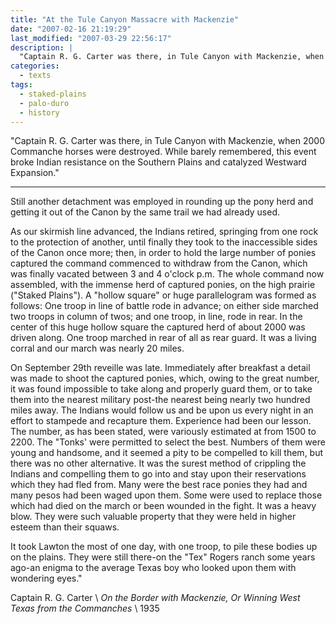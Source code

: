 ```yaml
---
title: "At the Tule Canyon Massacre with Mackenzie"
date: "2007-02-16 21:19:29"
last_modified: "2007-03-29 22:56:17"
description: |
  "Captain R. G. Carter was there, in Tule Canyon with Mackenzie, when 2000 Commanche horses were destroyed. While barely remembered, this event broke Indian resistance on the Southern Plains and catalyzed Westward Expansion."
categories:
  - texts
tags:
  - staked-plains
  - palo-duro
  - history    
---
```

"Captain R. G. Carter was there, in Tule Canyon with Mackenzie, when 2000 Commanche horses were destroyed. While barely remembered, this event broke Indian resistance on the Southern Plains and catalyzed Westward Expansion."
***

Still another detachment was employed in rounding up the pony herd and getting it out of the Canon by the same trail we had already used.

As our skirmish line advanced, the Indians retired, springing from one rock to the protection of another, until finally they took to the inaccessible sides of the Canon once more; then, in order to hold the large number of ponies captured the command commenced to withdraw from the Canon, which was finally vacated between 3 and 4 o'clock p.m. The whole command now assembled, with the immense herd of captured ponies, on the high prairie ("Staked Plains"). A "hollow square" or huge parallelogram was formed as follows: One troop in line of battle rode in advance; on either side marched two troops in column of twos; and one troop, in line, rode in rear. In the center of this huge hollow square the captured herd of about 2000 was driven along. One troop marched in rear of all as rear guard. It was a living corral and our march was nearly 20 miles.

On September 29th reveille was late. Immediately after breakfast a detail was made to shoot the captured ponies, which, owing to the great number, it was found impossible to take along and properly guard them, or to take them into the nearest military post-the nearest being nearly two hundred miles away. The Indians would follow us and be upon us every night in an effort to stampede and recapture them. Experience had been our lesson. The number, as has been stated, were variously estimated at from 1500 to 2200. The "Tonks' were permitted to select the best. Numbers of them were young and handsome, and it seemed a pity to be compelled to kill them, but there was no other alternative. It was the surest method of crippling the Indians and compelling them to go into and stay upon their reservations which they had fled from. Many were the best race ponies they had and many pesos had been waged upon them. Some were used to replace those which had died on the march or been wounded in the fight. It was a heavy blow. They were such valuable property that they were held in higher esteem than their squaws.

It took Lawton the most of one day, with one troop, to pile these bodies up on the plains. They were still there-on the "Tex" Rogers ranch some years ago-an enigma to the average Texas boy who looked upon them with wondering eyes."

Captain R. G. Carter  \\
_On the Border with Mackenzie, Or Winning West Texas from the Commanches_  \\
1935
